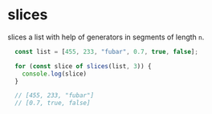 # slices

slices a list with help of generators in segments of length `n`.

```ts
  const list = [455, 233, "fubar", 0.7, true, false];

  for (const slice of slices(list, 3)) {
    console.log(slice)
  }

  // [455, 233, "fubar"]
  // [0.7, true, false]
```
